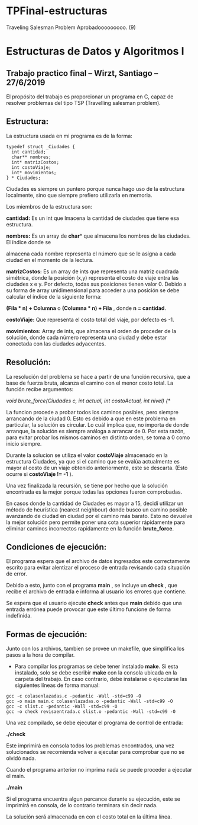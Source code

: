 # TPFinal-estructuras
Traveling Salesman Problem
Aprobadooooooooo. (9)

# Estructuras de Datos y Algoritmos I

## Trabajo practico final – Wirzt, Santiago – 27/6/2019

El propósito del trabajo es proporcionar un programa en C, capaz de resolver problemas del tipo
TSP (Travelling salesman problem).

## Estructura:

La estructura usada en mi programa es de la forma:
```
typedef struct _Ciudades {
  int cantidad;
  char** nombres;
  int* matrizCostos;
  int costoViaje;
  int* movimientos;
} * Ciudades;
```
Ciudades es siempre un puntero porque nunca hago uso de la estructura localmente, sino que
siempre prefiero utilizarla en memoria.

Los miembros de la estructura son:

**cantidad:** Es un int que lmacena la cantidad de ciudades que tiene esa estructura.

**nombres:** Es un array de **char*** que almacena los nombres de las ciudades. El índice donde se

almacena cada nombre representa el número que se le asigna a cada ciudad en el momento de la
lectura.

**matrizCostos:** Es un array de ints que representa una matriz cuadrada simétrica, donde la
posición (x,y) representa el costo de viaje entra las ciudades x e y. Por defecto, todas sus posiciones
tienen valor 0. Debido a su forma de array unidimensional para acceder a una posición se debe calcular
el índice de la siguiente forma:

**(Fila * n) + Columna** o **(Columna * n) + Fila** , donde **n = cantidad**.

**costoViaje:** Que representa el costo total del viaje, por defecto es -1.

**movimientos:** Array de ints, que almacena el orden de proceder de la solución, donde cada
número representa una ciudad y debe estar conectada con las ciudades adyacentes.


## Resolución:

La resolución del problema se hace a partir de una función recursiva, que a base de fuerza bruta,
alcanza el camino con el menor costo total. La función recibe argumentos:

**void brute_force(Ciudades c, int* actual, int costoActual, int nivel) {**

La funcion procede a probar todos los caminos posibles, pero siempre arrancando de la ciudad 0.
Esto es debido a que en este problema en particular, la solución es circular. Lo cuál implica que, no
importa de donde arranque, la solución es siempre análoga a arrancar de 0. Por esta razón, para evitar
probar los mismos caminos en distinto orden, se toma a 0 como inicio siempre.

Durante la solucion se utiliza el valor **costoViaje** almacenado en la estructura Ciudades, ya que si
el camino que se evalúa actualmente es mayor al costo de un viaje obtenido anteriormente, este se
descarta. (Esto ocurre si **costoViaje != -1** ).

Una vez finalizada la recursión, se tiene por hecho que la solución encontrada es la mejor porque
todas las opciones fueron comprobadas.

En casos donde la cantidad de Ciudades es mayor a 15, decidí utilizar un método de heurística
(nearest neighbour) donde busco un camino posible avanzando de ciudad en ciudad por el camino más
barato. Esto no devuelve la mejor solución pero permite poner una cota superior rápidamente para
eliminar caminos incorrectos rapidamente en la función **brute_force**.


## Condiciones de ejecución:

El programa espera que el archivo de datos ingresados este correctamente escrito para evitar
alentizar el proceso de entrada revisando cada situación de error.

Debido a esto, junto con el programa **main** , se incluye un **check** , que recibe el archivo de
entrada e informa al usuario los errores que contiene.

Se espera que el usuario ejecute **check** antes que **main** debido que una entrada errónea puede
provocar que este último funcione de forma indefinida.


## Formas de ejecución:

Junto con los archivos, tambien se provee un makefile, que simplifica los pasos a la hora de compilar.

- Para compilar los programas se debe tener instalado **make**.
Si esta instalado, solo se debe escribir **make** con la consola ubicada en la carpeta del trabajo.
En caso contrario, debe instalarse o ejecutarse las siguientes líneas de forma manual:

```
gcc -c colasenlazadas.c -pedantic -Wall -std=c99 -O
gcc -o main main.c colasenlazadas.o -pedantic -Wall -std=c99 -O
gcc -c slist.c -pedantic -Wall -std=c99 -O
gcc -o check revisaentrada.c slist.o -pedantic -Wall -std=c99 -O
```
Una vez compilado, se debe ejecutar el programa de control de entrada:

**./check <archivoEntrada>**
  
Este imprimirá en consola todos los problemas encontrados, una vez solucionados se recomienda
volver a ejecutar para comprobar que no se olvidó nada.

Cuando el programa anterior no imprima nada se puede proceder a ejecutar el main.

**./main <archivoEntrada> <archivoSalida>**
  
Si el programa encuentra algun percance durante su ejecución, este se imprimirá en consola, de lo
contrario terminara sin decir nada.

La solución será almacenada en **<archivoSalida>** con el costo total en la última línea.


